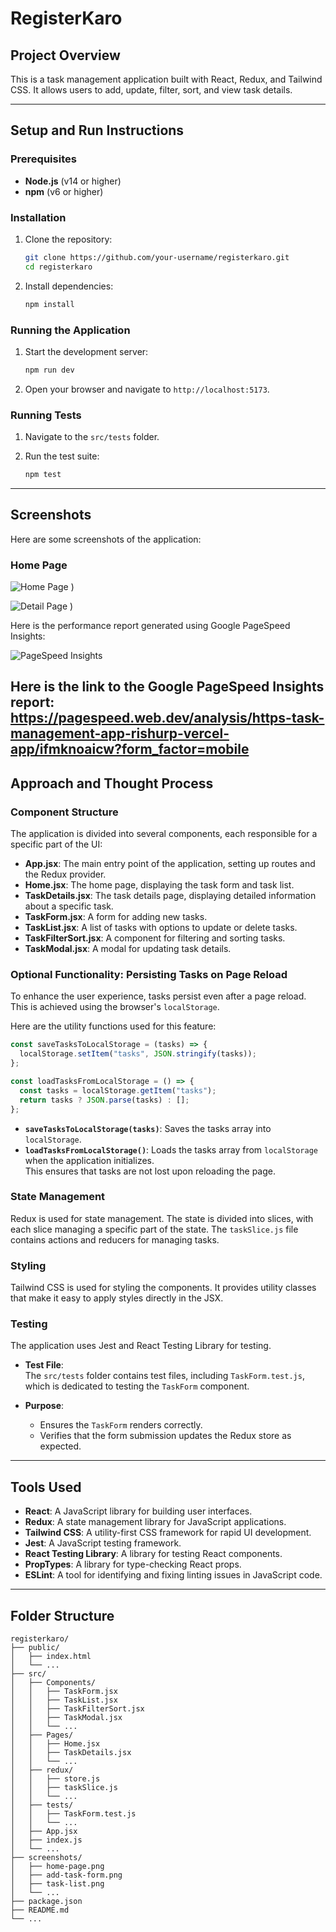 
# RegisterKaro

## Project Overview

This is a task management application built with React, Redux, and Tailwind CSS. It allows users to add, update, filter, sort, and view task details.

---

## Setup and Run Instructions

### Prerequisites

- **Node.js** (v14 or higher)
- **npm** (v6 or higher)

### Installation

1. Clone the repository:

   ```sh
   git clone https://github.com/your-username/registerkaro.git
   cd registerkaro
   ```

2. Install dependencies:

   ```sh
   npm install
   ```

### Running the Application

1. Start the development server:

   ```sh
   npm run dev
   ```

2. Open your browser and navigate to `http://localhost:5173`.

### Running Tests

1. Navigate to the `src/tests` folder.
2. Run the test suite:

   ```sh
   npm test
   ```

---

## Screenshots

Here are some screenshots of the application:

### Home Page
![Home Page](https://github.com/user-attachments/assets/b63edbd8-9901-4b88-ae6c-b7a2e45ba5e2)
)

![Detail Page](https://github.com/user-attachments/assets/57913b9d-dbf3-4dda-b33e-158815c6b007)
)


Here is the performance report generated using Google PageSpeed Insights:

![PageSpeed Insights](https://github.com/user-attachments/assets/32545955-88a4-4039-a17b-be908c9652a9)

Here is the link to the Google PageSpeed Insights report: https://pagespeed.web.dev/analysis/https-task-management-app-rishurp-vercel-app/ifmknoaicw?form_factor=mobile
---

## Approach and Thought Process

### Component Structure

The application is divided into several components, each responsible for a specific part of the UI:

- **App.jsx**: The main entry point of the application, setting up routes and the Redux provider.
- **Home.jsx**: The home page, displaying the task form and task list.
- **TaskDetails.jsx**: The task details page, displaying detailed information about a specific task.
- **TaskForm.jsx**: A form for adding new tasks.
- **TaskList.jsx**: A list of tasks with options to update or delete tasks.
- **TaskFilterSort.jsx**: A component for filtering and sorting tasks.
- **TaskModal.jsx**: A modal for updating task details.

### Optional Functionality: Persisting Tasks on Page Reload

To enhance the user experience, tasks persist even after a page reload. This is achieved using the browser's `localStorage`.  

Here are the utility functions used for this feature:  

```javascript
const saveTasksToLocalStorage = (tasks) => {
  localStorage.setItem("tasks", JSON.stringify(tasks));
};

const loadTasksFromLocalStorage = () => {
  const tasks = localStorage.getItem("tasks");
  return tasks ? JSON.parse(tasks) : [];
};
```

- **`saveTasksToLocalStorage(tasks)`**: Saves the tasks array into `localStorage`.
- **`loadTasksFromLocalStorage()`**: Loads the tasks array from `localStorage` when the application initializes.  
This ensures that tasks are not lost upon reloading the page.

### State Management

Redux is used for state management. The state is divided into slices, with each slice managing a specific part of the state. The `taskSlice.js` file contains actions and reducers for managing tasks.

### Styling

Tailwind CSS is used for styling the components. It provides utility classes that make it easy to apply styles directly in the JSX.

### Testing

The application uses Jest and React Testing Library for testing.  

- **Test File**:  
   The `src/tests` folder contains test files, including `TaskForm.test.js`, which is dedicated to testing the `TaskForm` component.  
   
- **Purpose**:  
   - Ensures the `TaskForm` renders correctly.
   - Verifies that the form submission updates the Redux store as expected.

---

## Tools Used

- **React**: A JavaScript library for building user interfaces.
- **Redux**: A state management library for JavaScript applications.
- **Tailwind CSS**: A utility-first CSS framework for rapid UI development.
- **Jest**: A JavaScript testing framework.
- **React Testing Library**: A library for testing React components.
- **PropTypes**: A library for type-checking React props.
- **ESLint**: A tool for identifying and fixing linting issues in JavaScript code.

---

## Folder Structure

```
registerkaro/
├── public/
│   ├── index.html
│   └── ...
├── src/
│   ├── Components/
│   │   ├── TaskForm.jsx
│   │   ├── TaskList.jsx
│   │   ├── TaskFilterSort.jsx
│   │   ├── TaskModal.jsx
│   │   └── ...
│   ├── Pages/
│   │   ├── Home.jsx
│   │   ├── TaskDetails.jsx
│   │   └── ...
│   ├── redux/
│   │   ├── store.js
│   │   ├── taskSlice.js
│   │   └── ...
│   ├── tests/
│   │   ├── TaskForm.test.js
│   │   └── ...
│   ├── App.jsx
│   ├── index.js
│   └── ...
├── screenshots/
│   ├── home-page.png
│   ├── add-task-form.png
│   ├── task-list.png
│   └── ...
├── package.json
├── README.md
└── ...
```

